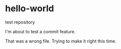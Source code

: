 # hello-world
test repository

I'm about to test a commit feature.

That was a wrong file. Trying to make it right this time.
